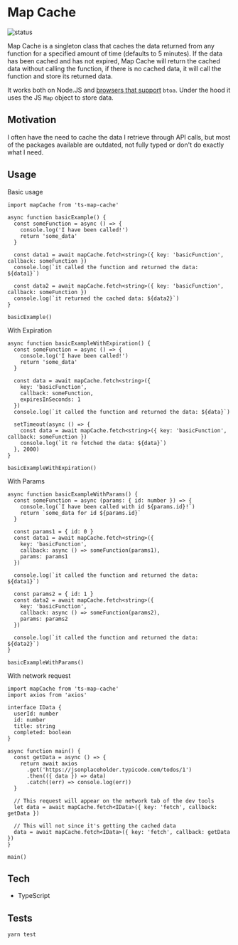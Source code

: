 # Map Cache

![status](https://github.com/sickdyd/ts-map-cache/actions/workflows/ci.yml/badge.svg)

Map Cache is a singleton class that caches the data returned from any function for a specified amount of time (defaults to 5 minutes). If the data has been cached and has not expired, Map Cache will return the cached data without calling the function, if there is no cached data, it will call the function and store its returned data.

It works both on Node.JS and [browsers that support](https://caniuse.com/atob-btoa) `btoa`. Under the hood it uses the JS `Map` object to store data.

## Motivation

I often have the need to cache the data I retrieve through API calls, but most of the packages available are outdated, not fully typed or don't do exactly what I need.

## Usage

Basic usage

```
import mapCache from 'ts-map-cache'

async function basicExample() {
  const someFunction = async () => {
    console.log('I have been called!')
    return 'some_data'
  }

  const data1 = await mapCache.fetch<string>({ key: 'basicFunction', callback: someFunction })
  console.log(`it called the function and returned the data: ${data1}`)

  const data2 = await mapCache.fetch<string>({ key: 'basicFunction', callback: someFunction })
  console.log(`it returned the cached data: ${data2}`)
}

basicExample()
```

With Expiration

```
async function basicExampleWithExpiration() {
  const someFunction = async () => {
    console.log('I have been called!')
    return 'some_data'
  }

  const data = await mapCache.fetch<string>({
    key: 'basicFunction',
    callback: someFunction,
    expiresInSeconds: 1
  })
  console.log(`it called the function and returned the data: ${data}`)

  setTimeout(async () => {
    const data = await mapCache.fetch<string>({ key: 'basicFunction', callback: someFunction })
    console.log(`it re fetched the data: ${data}`)
  }, 2000)
}

basicExampleWithExpiration()

```

With Params

```
async function basicExampleWithParams() {
  const someFunction = async (params: { id: number }) => {
    console.log(`I have been called with id ${params.id}!`)
    return `some_data for id ${params.id}`
  }

  const params1 = { id: 0 }
  const data1 = await mapCache.fetch<string>({
    key: 'basicFunction',
    callback: async () => someFunction(params1),
    params: params1
  })

  console.log(`it called the function and returned the data: ${data1}`)

  const params2 = { id: 1 }
  const data2 = await mapCache.fetch<string>({
    key: 'basicFunction',
    callback: async () => someFunction(params2),
    params: params2
  })

  console.log(`it called the function and returned the data: ${data2}`)
}

basicExampleWithParams()

```

With network request

```
import mapCache from 'ts-map-cache'
import axios from 'axios'

interface IData {
  userId: number
  id: number
  title: string
  completed: boolean
}

async function main() {
  const getData = async () => {
    return await axios
      .get('https://jsonplaceholder.typicode.com/todos/1')
      .then(({ data }) => data)
      .catch((err) => console.log(err))
  }

  // This request will appear on the network tab of the dev tools
  let data = await mapCache.fetch<IData>({ key: 'fetch', callback: getData })

  // This will not since it's getting the cached data
  data = await mapCache.fetch<IData>({ key: 'fetch', callback: getData })
}

main()
```

## Tech

- TypeScript

## Tests

`yarn test`
